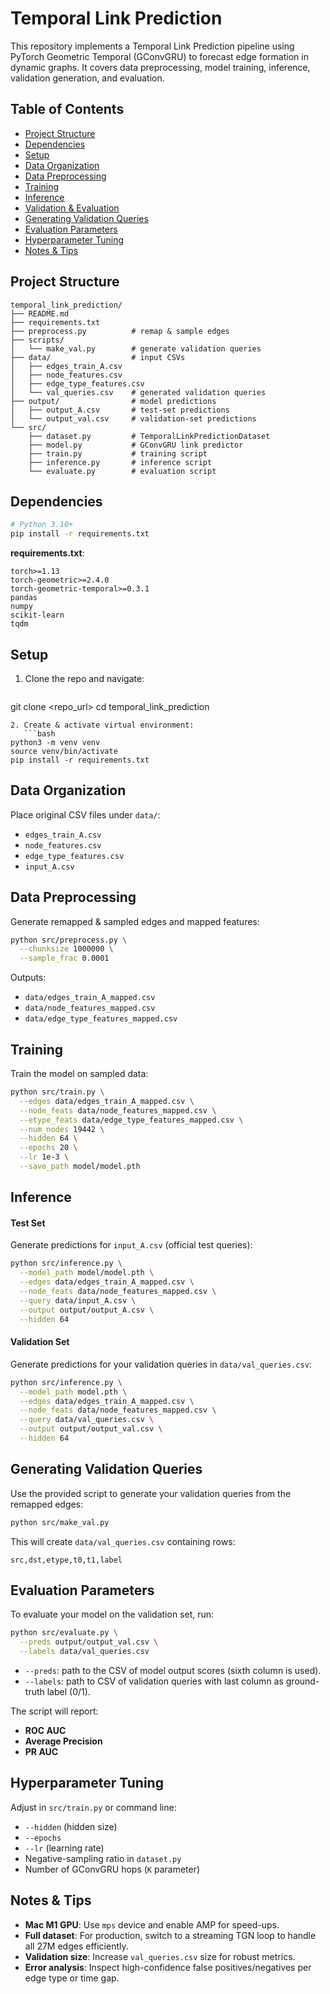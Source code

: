 # Temporal Link Prediction

This repository implements a Temporal Link Prediction pipeline using PyTorch Geometric Temporal (GConvGRU) to forecast edge formation in dynamic graphs. It covers data preprocessing, model training, inference, validation generation, and evaluation.

## Table of Contents

- [Project Structure](#project-structure)
- [Dependencies](#dependencies)
- [Setup](#setup)
- [Data Organization](#data-organization)
- [Data Preprocessing](#data-preprocessing)
- [Training](#training)
- [Inference](#inference)
- [Validation & Evaluation](#validation--evaluation)
- [Generating Validation Queries](#generating-validation-queries)
- [Evaluation Parameters](#evaluation-parameters)
- [Hyperparameter Tuning](#hyperparameter-tuning)
- [Notes & Tips](#notes--tips)

## Project Structure

```
temporal_link_prediction/
├── README.md
├── requirements.txt
├── preprocess.py          # remap & sample edges
├── scripts/
│   └── make_val.py        # generate validation queries
├── data/                  # input CSVs
│   ├── edges_train_A.csv
│   ├── node_features.csv
│   ├── edge_type_features.csv
│   └── val_queries.csv    # generated validation queries
├── output/                # model predictions
│   ├── output_A.csv       # test-set predictions
│   └── output_val.csv     # validation-set predictions
└── src/
    ├── dataset.py         # TemporalLinkPredictionDataset
    ├── model.py           # GConvGRU link predictor
    ├── train.py           # training script
    ├── inference.py       # inference script
    └── evaluate.py        # evaluation script
```

## Dependencies

```bash
# Python 3.10+
pip install -r requirements.txt
```

**requirements.txt**:
```text
torch>=1.13
torch-geometric>=2.4.0
torch-geometric-temporal>=0.3.1
pandas
numpy
scikit-learn
tqdm
``` 

## Setup

1. Clone the repo and navigate:
   ```bash
git clone <repo_url>
cd temporal_link_prediction
```
2. Create & activate virtual environment:
   ```bash
python3 -m venv venv
source venv/bin/activate
pip install -r requirements.txt
```

## Data Organization

Place original CSV files under `data/`:
- `edges_train_A.csv`
- `node_features.csv`
- `edge_type_features.csv`
- `input_A.csv`

## Data Preprocessing

Generate remapped & sampled edges and mapped features:

```bash
python src/preprocess.py \
  --chunksize 1000000 \
  --sample_frac 0.0001
```

Outputs:
- `data/edges_train_A_mapped.csv`
- `data/node_features_mapped.csv`
- `data/edge_type_features_mapped.csv`

## Training

Train the model on sampled data:

```bash
python src/train.py \
  --edges data/edges_train_A_mapped.csv \
  --node_feats data/node_features_mapped.csv \
  --etype_feats data/edge_type_features_mapped.csv \
  --num_nodes 19442 \
  --hidden 64 \
  --epochs 20 \
  --lr 1e-3 \
  --save_path model/model.pth
```

## Inference

#### Test Set

Generate predictions for `input_A.csv` (official test queries):

```bash
python src/inference.py \
  --model_path model/model.pth \
  --edges data/edges_train_A_mapped.csv \
  --node_feats data/node_features_mapped.csv \
  --query data/input_A.csv \
  --output output/output_A.csv \
  --hidden 64
```

#### Validation Set

Generate predictions for your validation queries in `data/val_queries.csv`:

```bash
python src/inference.py \
  --model_path model.pth \
  --edges data/edges_train_A_mapped.csv \
  --node_feats data/node_features_mapped.csv \
  --query data/val_queries.csv \
  --output output/output_val.csv \
  --hidden 64
```

## Generating Validation Queries

Use the provided script to generate your validation queries from the remapped edges:

```bash
python src/make_val.py
```

This will create `data/val_queries.csv` containing rows:
```
src,dst,etype,t0,t1,label
```

## Evaluation Parameters

To evaluate your model on the validation set, run:

```bash
python src/evaluate.py \
  --preds output/output_val.csv \
  --labels data/val_queries.csv
```

- `--preds`: path to the CSV of model output scores (sixth column is used).
- `--labels`: path to CSV of validation queries with last column as ground-truth label (0/1).

The script will report:
- **ROC AUC**
- **Average Precision**
- **PR AUC**

## Hyperparameter Tuning

Adjust in `src/train.py` or command line:
- `--hidden` (hidden size)
- `--epochs`
- `--lr` (learning rate)
- Negative-sampling ratio in `dataset.py`
- Number of GConvGRU hops (`K` parameter)

## Notes & Tips

- **Mac M1 GPU**: Use `mps` device and enable AMP for speed-ups.
- **Full dataset**: For production, switch to a streaming TGN loop to handle all 27M edges efficiently.
- **Validation size**: Increase `val_queries.csv` size for robust metrics.
- **Error analysis**: Inspect high-confidence false positives/negatives per edge type or time gap.
